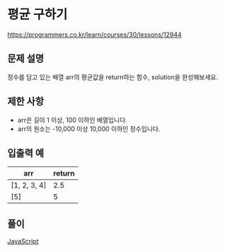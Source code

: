 # 평균 구하기

https://programmers.co.kr/learn/courses/30/lessons/12944

## 문제 설명

정수를 담고 있는 배열 arr의 평균값을 return하는 함수, solution을 완성해보세요.

## 제한 사항

* arr은 길이 1 이상, 100 이하인 배열입니다.
* arr의 원소는 -10,000 이상 10,000 이하인 정수입니다.

## 입출력 예

| arr          | return |
| ------------ | ------ |
| [1, 2, 3, 4] | 2.5    |
| [5]          | 5      |

## 풀이

[JavaScript](./Mean.js)
